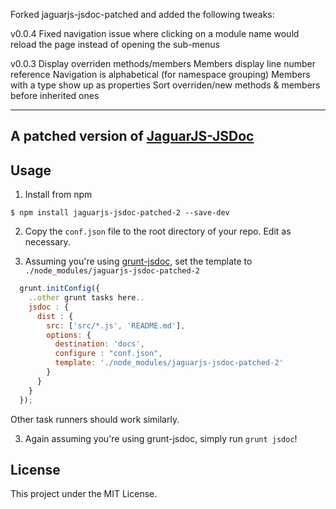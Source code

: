 Forked jaguarjs-jsdoc-patched and added the following tweaks:

v0.0.4
Fixed navigation issue where clicking on a module name would reload the page instead of opening the sub-menus

v0.0.3
Display overriden methods/members
Members display line number reference
Navigation is alphabetical (for namespace grouping)
Members with a type show up as properties
Sort overriden/new methods & members before inherited ones

-------------------
A patched version of [JaguarJS-JSDoc](https://github.com/davidshimjs/jaguarjs-jsdoc)
---

Usage
---
1. Install from npm
  ```
  $ npm install jaguarjs-jsdoc-patched-2 --save-dev
  ```

2. Copy the `conf.json` file to the root directory of your repo.  Edit as necessary.

3. Assuming you're using [grunt-jsdoc](https://github.com/krampstudio/grunt-jsdoc), set the template to `./node_modules/jaguarjs-jsdoc-patched-2`
  ``` javascript
    grunt.initConfig({
      ..other grunt tasks here..
      jsdoc : {
        dist : {
          src: ['src/*.js', 'README.md'],
          options: {
            destination: 'docs',
            configure : "conf.json",
            template: './node_modules/jaguarjs-jsdoc-patched-2'
          }
        }
      }
    });
  ```
Other task runners should work similarly.

3. Again assuming you're using grunt-jsdoc, simply run `grunt jsdoc`!


License
---
This project under the MIT License.

